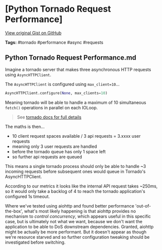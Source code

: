 # [Python Tornado Request Performance] 

[View original Gist on GitHub](https://gist.github.com/Integralist/402d7ebc44fefdac9779dd4be2791b0e)

**Tags:** #tornado #performance #async #requests

## Python Tornado Request Performance.md

Imagine a tornado server that makes three asynchronous HTTP requests using `AsyncHTTPClient`.

The `AsyncHTTPClient` is configured using `max_client=10`...

```py
AsyncHTTPClient.configure(None, max_clients=10)
```

Meaning tornado will be able to handle a maximum of 10 simultaneous `fetch()` operations in parallel on each IOLoop.

> See [tornado docs for full details](https://www.tornadoweb.org/en/stable/httpclient.html#tornado.httpclient.AsyncHTTPClient.configure)

The maths is then...

- 10 client request spaces available / 3 api requests = 3.xxxx user requests  
- meaning only 3 user requests are handled
- before the tornado queue has only 1 space left
- so further api requests are queued

This means a single tornado process should only be able to handle ~3 incoming requests before subsequent ones would queue in Tornado's AsyncHTTPClient.

According to our metrics it looks like the internal API request takes ~250ms, so it would only take a backlog of 4 to reach the tornado application's configured 1s timeout.

Where we've tested using aiohttp and found better performance 'out-of-the-box', what's most likely happening is that aiohttp provides no mechanism to _control concurrency_, which appears useful in this specific case, but is ultimately not what we want, because we don't want the application to be able to DoS downstream dependencies. Granted, aiohttp might be actually be more performant. But it doesn't appear as though we're resource starved and so further configuration tweaking should be investigated before switching.

